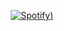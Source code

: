 <div align="center">
  
  [![Spotify](https://novatorem-chi-gilt.vercel.app/api/spotify))](https://open.spotify.com/user/p8cdamryhgaq77dttqt13vjtz?si=ef2445dfb5d2437a)
  
</div>
